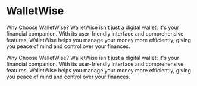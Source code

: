 # WalletWise

Why Choose WalletWise?
WalletWise isn't just a digital wallet; it's your financial companion. With its user-friendly interface and comprehensive features, WalletWise helps you manage your money more efficiently, giving you peace of mind and control over your finances.

Why Choose WalletWise?
WalletWise isn't just a digital wallet; it's your financial companion. With its user-friendly interface and comprehensive features, WalletWise helps you manage your money more efficiently, giving you peace of mind and control over your finances.
